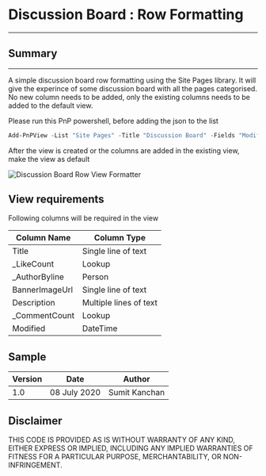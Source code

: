# Discussion Board : Row Formatting
-----

## Summary
----

A simple discussion board row formatting using the Site Pages library. It will give the experince of some discussion board with all the pages categorised. No new column needs to be added, only the existing columns needs to be added to the default view.

Please run this PnP powershell, before adding the json to the list 
```powershell
Add-PnPView -List "Site Pages" -Title "Discussion Board" -Fields "Modified","_CommentCount","Description","ID","_LikeCount","BannerImageUrl","_AuthorByline","Title"
```
After the view is created or the columns are added in the existing view, make the view as default

![Discussion Board Row View Formatter](./DiscussionBoard.gif)
 
## View requirements

Following columns will be required in the view

| Column Name    | Column Type            |
|----------------|------------------------|
| Title          | Single line of text    |
| _LikeCount     | Lookup                 |
| _AuthorByline  | Person                 |
| BannerImageUrl | Single line of text    |
| Description    | Multiple lines of text |
| _CommentCount  | Lookup                 |
| Modified       | DateTime               |


## Sample

| Version | Date | Author|
|-----|-----|-----|
|1.0|08 July 2020 | Sumit Kanchan |

## Disclaimer

THIS CODE IS PROVIDED AS IS WITHOUT WARRANTY OF ANY KIND, EITHER EXPRESS OR IMPLIED, INCLUDING ANY IMPLIED WARRANTIES OF FITNESS FOR A PARTICULAR PURPOSE, MERCHANTABILITY, OR NON-INFRINGEMENT.
